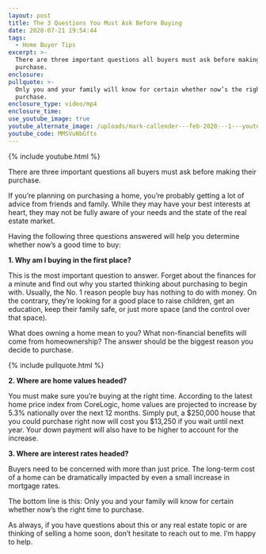 ```yaml
---
layout: post
title: The 3 Questions You Must Ask Before Buying
date: 2020-07-21 19:54:44
tags:
  - Home Buyer Tips
excerpt: >-
  There are three important questions all buyers must ask before making their
  purchase.
enclosure:
pullquote: >-
  Only you and your family will know for certain whether now’s the right time to
  purchase.
enclosure_type: video/mp4
enclosure_time:
use_youtube_image: true
youtube_alternate_image: /uploads/mark-callender---feb-2020---1---youtube.jpg
youtube_code: MMSVuNbGfts
---
```


{% include youtube.html %}

<p style="text-align:center;"><p>There are three important questions all buyers must ask before making their purchase.</em></p>

If you’re planning on purchasing a home, you’re probably getting a lot of advice from friends and family. While they may have your best interests at heart, they may not be fully aware of your needs and the state of the real estate market.&nbsp;

Having the following three questions answered will help you determine whether now’s a good time to buy:

**1\. Why am I buying in the first place?&nbsp;**

This is the most important question to answer. Forget about the finances for a minute and find out why you started thinking about purchasing to begin with. Usually, the No. 1 reason people buy has nothing to do with money. On the contrary, they’re looking for a good place to raise children, get an education, keep their family safe, or just more space (and the control over that space).&nbsp;

What does owning a home mean to you? What non-financial benefits will come from homeownership? The answer should be the biggest reason you decide to purchase.&nbsp;

{% include pullquote.html %}

**2\. Where are home values headed?**

You must make sure you’re buying at the right time. According to the latest home price index from CoreLogic, home values are projected to increase by 5.3% nationally over the next 12 months. Simply put, a $250,000 house that you could purchase right now will cost you $13,250 if you wait until next year. Your down payment will also have to be higher to account for the increase.&nbsp;

**3\. Where are interest rates headed?&nbsp;**

Buyers need to be concerned with more than just price. The long-term cost of a home can be dramatically impacted by even a small increase in mortgage rates.&nbsp;

The bottom line is this: Only you and your family will know for certain whether now’s the right time to purchase.&nbsp;

As always, if you have questions about this or any real estate topic or are thinking of selling a home soon, don’t hesitate to reach out to me. I’m happy to help.